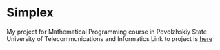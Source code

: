 Simplex
=======

My project for Mathematical Programming course in Povolzhskiy State University of Telecommunications and Informatics
Link to project is <a href="http://simplex-unkindest.rhcloud.com"/>here</a>